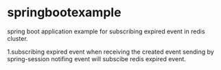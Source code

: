 # springbootexample
spring boot application example for subscribing expired event in redis cluster.

1.subscribing expired event
when receiving the created event sending by spring-session notifing event will subscibe redis expired event.
